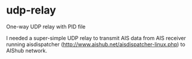 # udp-relay
One-way UDP relay with PID file

I needed a super-simple UDP relay to transmit AIS data from AIS receiver
running aisdispatcher (http://www.aishub.net/aisdispatcher-linux.php)
to AIShub network.

